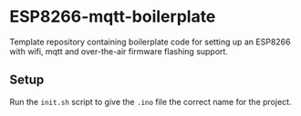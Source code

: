 # ESP8266-mqtt-boilerplate

Template repository containing boilerplate code for setting up an ESP8266 with wifi, mqtt and over-the-air firmware flashing support.

## Setup

Run the `init.sh` script to give the `.ino` file the correct name for the project.
